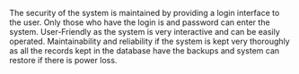 The security of the system is maintained by providing a login interface to the user. Only those who have the login is and password can enter the system.
User-Friendly as the system is very interactive and can be easily operated.
Maintainability and reliability if the system is kept very thoroughly as all the records kept in the database have the backups and system can restore if there is power loss.
